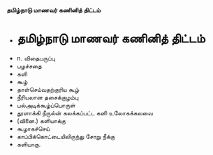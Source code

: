 **தமிழ்நாடு மாணவர் கணினித் திட்டம்**
- # தமிழ்நாடு மாணவர் கணினித் திட்டம்
- n. விதைபருப்பு
- பழச்சதை
- களி
- கூழ்
- தாள்செய்வதற்குரிய கூழ்
- நீரியலான தசைக்குழம்பு
- பல்அடிக்கூழ்ப்பொருள்
- தூளாக்கி நீருல்ன் கலக்கப்பட்ட கனி உலோகக்கலவை
- (வினை.) களியாக்கு
- கூழாகச்செய்
- காப்பிக்கொட்டையிலிருந்து சோறு நீக்கு
- களியாகு.

